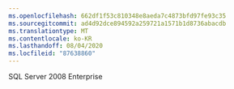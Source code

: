 ```yaml
---
ms.openlocfilehash: 662df1f53c810348e8aeda7c4873bfd97fe93c35
ms.sourcegitcommit: ad4d92dce894592a259721a1571b1d8736abacdb
ms.translationtype: MT
ms.contentlocale: ko-KR
ms.lasthandoff: 08/04/2020
ms.locfileid: "87638860"
---
```

SQL Server 2008 Enterprise
